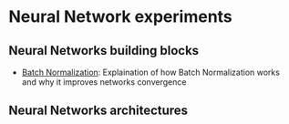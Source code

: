 # Neural Network experiments

## Neural Networks building blocks

- [Batch Normalization](batch_normalization/): Explaination of how Batch Normalization works and why it improves networks convergence 

## Neural Networks architectures


